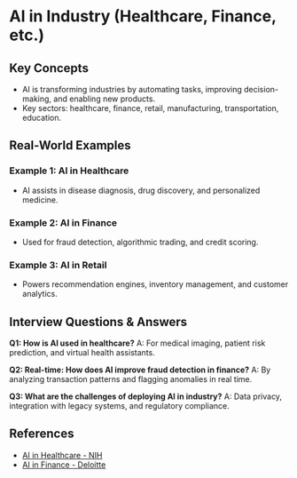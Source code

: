 # AI in Industry (Healthcare, Finance, etc.)

## Key Concepts
- AI is transforming industries by automating tasks, improving decision-making, and enabling new products.
- Key sectors: healthcare, finance, retail, manufacturing, transportation, education.

## Real-World Examples

### Example 1: AI in Healthcare
- AI assists in disease diagnosis, drug discovery, and personalized medicine.

### Example 2: AI in Finance
- Used for fraud detection, algorithmic trading, and credit scoring.

### Example 3: AI in Retail
- Powers recommendation engines, inventory management, and customer analytics.

## Interview Questions & Answers

**Q1: How is AI used in healthcare?**
A: For medical imaging, patient risk prediction, and virtual health assistants.

**Q2: Real-time: How does AI improve fraud detection in finance?**
A: By analyzing transaction patterns and flagging anomalies in real time.

**Q3: What are the challenges of deploying AI in industry?**
A: Data privacy, integration with legacy systems, and regulatory compliance.

## References
- [AI in Healthcare - NIH](https://www.nih.gov/news-events/nih-research-matters/artificial-intelligence-healthcare)
- [AI in Finance - Deloitte](https://www2.deloitte.com/us/en/pages/financial-services/articles/ai-in-financial-services.html)
